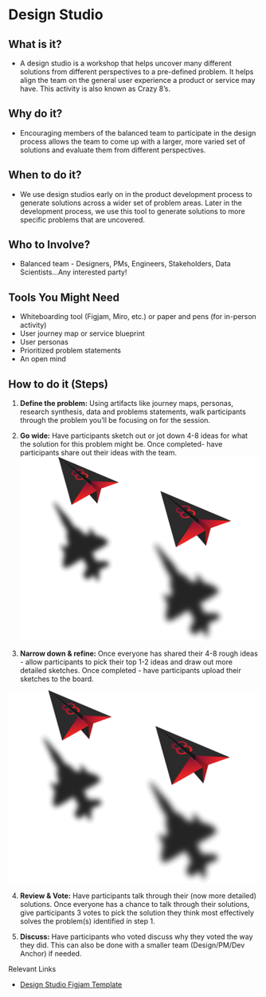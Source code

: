 # Design Studio

## What is it? 
* A design studio is a workshop that helps uncover many different solutions from different perspectives to a pre-defined problem. It helps align the team on the general user experience a product or service may have. This activity is also known as Crazy 8’s.
  
## Why do it? 

* Encouraging members of the balanced team to participate in the design process allows the team to come up with a larger, more varied set of solutions and evaluate them from different perspectives. 


## When to do it?
* We use design studios early on in the product development process to generate solutions across a wider set of problem areas. Later in the development process, we  use this tool to generate solutions to more specific problems that are uncovered. 


## Who to Involve?
* Balanced team - Designers, PMs, Engineers, Stakeholders, Data Scientists...Any interested party!

## Tools You Might Need
* Whiteboarding tool (Figjam, Miro, etc.) or paper and pens (for in-person activity)
* User journey map or service blueprint
* User personas
* Prioritized problem statements 
* An open mind 

## How to do it (Steps)
1. **Define the problem:** Using artifacts like journey maps, personas, research synthesis, data and problems statements, walk participants through the problem you’ll be focusing on for the session. 
 
2. **Go wide:** Have participants sketch out or jot down 4-8 ideas for what the solution for this problem might be. Once completed- have participants share out their ideas with the team.
  
![Go Wide](../../../assets/rise8-planes.webp)

3. **Narrow down & refine:** Once everyone has shared their 4-8 rough ideas - allow participants to pick their top 1-2 ideas and draw out more detailed sketches. Once completed - have participants upload their sketches to the board.

![Go Wide](../../../assets/rise8-planes.webp)

4. **Review & Vote:** Have participants talk through their (now more detailed) solutions. Once everyone has a chance to talk through their solutions, give participants 3 votes to pick the solution they think most effectively solves the problem(s) identified in step 1.

5. **Discuss:** Have participants who voted discuss why they voted the way they did. This can also be done with a smaller team (Design/PM/Dev Anchor) if needed.

Relevant Links
* [Design Studio Figjam Template](https://www.figma.com/file/aveImRDdgcnZBJ35TIUXL2/Design-Studio?type=whiteboard&node-id=0-1&t=lRoFndWWGDFLWyh0-0)
